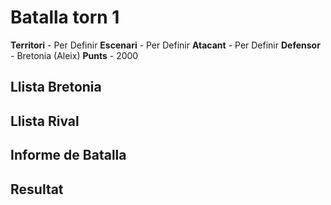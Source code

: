 # Batalla torn 1

**Territori** - Per Definir
**Escenari** - Per Definir
**Atacant** - Per Definir
**Defensor** - Bretonia (Aleix)
**Punts** - 2000

## Llista Bretonia

## Llista Rival

## Informe de Batalla

## Resultat

